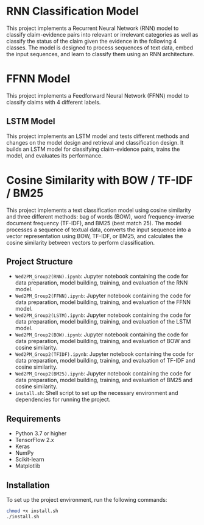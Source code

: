 # RNN Classification Model

This project implements a Recurrent Neural Network (RNN) model to classify claim-evidence pairs into relevant or irrelevant categories as well as classify the status of the claim given the evidence in the following 4 classes. The model is designed to process sequences of text data, embed the input sequences, and learn to classify them using an RNN architecture.

# FFNN Model

This project implements a Feedforward Neural Network (FFNN) model to classify claims with 4 different labels.

## LSTM Model

This project implements an LSTM model and tests different methods and changes on the model design and retrieval and classification design. It builds an LSTM model for classifying claim-evidence pairs, trains the model, and evaluates its performance.

# Cosine Similarity with BOW / TF-IDF / BM25

This project implements a text classification model using cosine similarity and three different methods: bag of words (BOW), word frequency-inverse document frequency (TF-IDF), and BM25 (best match 25). The model processes a sequence of textual data, converts the input sequence into a vector representation using BOW, TF-IDF, or BM25, and calculates the cosine similarity between vectors to perform classification.

## Project Structure

- `Wed2PM_Group2(RNN).ipynb`: Jupyter notebook containing the code for data preparation, model building, training, and evaluation of the RNN model.
- `Wed2PM_Group2(FFNN).ipynb`: Jupyter notebook containing the code for data preparation, model building, training, and evaluation of the FFNN model.
- `Wed2PM_Group2(LSTM).ipynb`: Jupyter notebook containing the code for data preparation, model building, training, and evaluation of the LSTM model.
- `Wed2PM_Group2(BOW).ipynb`: Jupyter notebook containing the code for data preparation, model building, training, and evaluation of BOW and cosine similarity.
- `Wed2PM_Group2(TFIDF).ipynb`: Jupyter notebook containing the code for data preparation, model building, training, and evaluation of TF-IDF and cosine similarity.
- `Wed2PM_Group2(BM25).ipynb`: Jupyter notebook containing the code for data preparation, model building, training, and evaluation of BM25 and cosine similarity.
- `install.sh`: Shell script to set up the necessary environment and dependencies for running the project.

## Requirements

- Python 3.7 or higher
- TensorFlow 2.x
- Keras
- NumPy
- Scikit-learn
- Matplotlib

## Installation

To set up the project environment, run the following commands:

```bash
chmod +x install.sh
./install.sh
